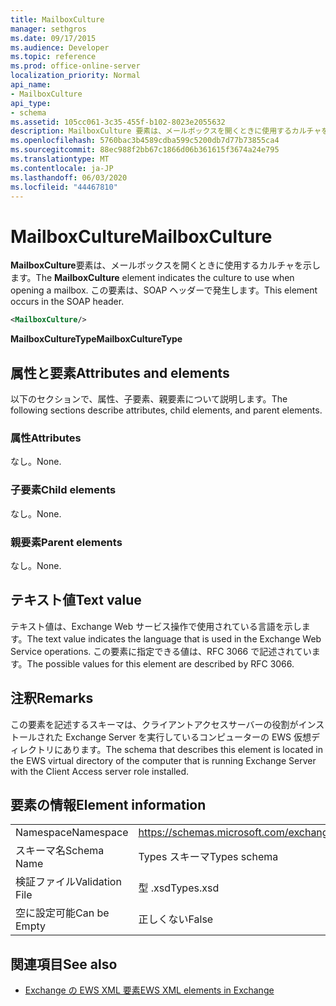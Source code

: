 ```yaml
---
title: MailboxCulture
manager: sethgros
ms.date: 09/17/2015
ms.audience: Developer
ms.topic: reference
ms.prod: office-online-server
localization_priority: Normal
api_name:
- MailboxCulture
api_type:
- schema
ms.assetid: 105cc061-3c35-455f-b102-8023e2055632
description: MailboxCulture 要素は、メールボックスを開くときに使用するカルチャを示します。 この要素は、SOAP ヘッダーで発生します。
ms.openlocfilehash: 5760bac3b4589cdba599c5200db7d77b73855ca4
ms.sourcegitcommit: 88ec988f2bb67c1866d06b361615f3674a24e795
ms.translationtype: MT
ms.contentlocale: ja-JP
ms.lasthandoff: 06/03/2020
ms.locfileid: "44467810"
---
```

# <a name="mailboxculture"></a><span data-ttu-id="93c42-104">MailboxCulture</span><span class="sxs-lookup"><span data-stu-id="93c42-104">MailboxCulture</span></span>

<span data-ttu-id="93c42-105">**MailboxCulture**要素は、メールボックスを開くときに使用するカルチャを示します。</span><span class="sxs-lookup"><span data-stu-id="93c42-105">The **MailboxCulture** element indicates the culture to use when opening a mailbox.</span></span> <span data-ttu-id="93c42-106">この要素は、SOAP ヘッダーで発生します。</span><span class="sxs-lookup"><span data-stu-id="93c42-106">This element occurs in the SOAP header.</span></span> 
  
```xml
<MailboxCulture/>
```

<span data-ttu-id="93c42-107">**MailboxCultureType**</span><span class="sxs-lookup"><span data-stu-id="93c42-107">**MailboxCultureType**</span></span>

## <a name="attributes-and-elements"></a><span data-ttu-id="93c42-108">属性と要素</span><span class="sxs-lookup"><span data-stu-id="93c42-108">Attributes and elements</span></span>

<span data-ttu-id="93c42-109">以下のセクションで、属性、子要素、親要素について説明します。</span><span class="sxs-lookup"><span data-stu-id="93c42-109">The following sections describe attributes, child elements, and parent elements.</span></span>
  
### <a name="attributes"></a><span data-ttu-id="93c42-110">属性</span><span class="sxs-lookup"><span data-stu-id="93c42-110">Attributes</span></span>

<span data-ttu-id="93c42-111">なし。</span><span class="sxs-lookup"><span data-stu-id="93c42-111">None.</span></span>
  
### <a name="child-elements"></a><span data-ttu-id="93c42-112">子要素</span><span class="sxs-lookup"><span data-stu-id="93c42-112">Child elements</span></span>

<span data-ttu-id="93c42-113">なし。</span><span class="sxs-lookup"><span data-stu-id="93c42-113">None.</span></span>
  
### <a name="parent-elements"></a><span data-ttu-id="93c42-114">親要素</span><span class="sxs-lookup"><span data-stu-id="93c42-114">Parent elements</span></span>

<span data-ttu-id="93c42-115">なし。</span><span class="sxs-lookup"><span data-stu-id="93c42-115">None.</span></span>
  
## <a name="text-value"></a><span data-ttu-id="93c42-116">テキスト値</span><span class="sxs-lookup"><span data-stu-id="93c42-116">Text value</span></span>

<span data-ttu-id="93c42-117">テキスト値は、Exchange Web サービス操作で使用されている言語を示します。</span><span class="sxs-lookup"><span data-stu-id="93c42-117">The text value indicates the language that is used in the Exchange Web Service operations.</span></span> <span data-ttu-id="93c42-118">この要素に指定できる値は、RFC 3066 で記述されています。</span><span class="sxs-lookup"><span data-stu-id="93c42-118">The possible values for this element are described by RFC 3066.</span></span>
  
## <a name="remarks"></a><span data-ttu-id="93c42-119">注釈</span><span class="sxs-lookup"><span data-stu-id="93c42-119">Remarks</span></span>

<span data-ttu-id="93c42-120">この要素を記述するスキーマは、クライアントアクセスサーバーの役割がインストールされた Exchange Server を実行しているコンピューターの EWS 仮想ディレクトリにあります。</span><span class="sxs-lookup"><span data-stu-id="93c42-120">The schema that describes this element is located in the EWS virtual directory of the computer that is running Exchange Server with the Client Access server role installed.</span></span>
  
## <a name="element-information"></a><span data-ttu-id="93c42-121">要素の情報</span><span class="sxs-lookup"><span data-stu-id="93c42-121">Element information</span></span>

|||
|:-----|:-----|
|<span data-ttu-id="93c42-122">Namespace</span><span class="sxs-lookup"><span data-stu-id="93c42-122">Namespace</span></span>  <br/> |https://schemas.microsoft.com/exchange/services/2006/types  <br/> |
|<span data-ttu-id="93c42-123">スキーマ名</span><span class="sxs-lookup"><span data-stu-id="93c42-123">Schema Name</span></span>  <br/> |<span data-ttu-id="93c42-124">Types スキーマ</span><span class="sxs-lookup"><span data-stu-id="93c42-124">Types schema</span></span>  <br/> |
|<span data-ttu-id="93c42-125">検証ファイル</span><span class="sxs-lookup"><span data-stu-id="93c42-125">Validation File</span></span>  <br/> |<span data-ttu-id="93c42-126">型 .xsd</span><span class="sxs-lookup"><span data-stu-id="93c42-126">Types.xsd</span></span>  <br/> |
|<span data-ttu-id="93c42-127">空に設定可能</span><span class="sxs-lookup"><span data-stu-id="93c42-127">Can be Empty</span></span>  <br/> |<span data-ttu-id="93c42-128">正しくない</span><span class="sxs-lookup"><span data-stu-id="93c42-128">False</span></span>  <br/> |
   
## <a name="see-also"></a><span data-ttu-id="93c42-129">関連項目</span><span class="sxs-lookup"><span data-stu-id="93c42-129">See also</span></span>

- [<span data-ttu-id="93c42-130">Exchange の EWS XML 要素</span><span class="sxs-lookup"><span data-stu-id="93c42-130">EWS XML elements in Exchange</span></span>](ews-xml-elements-in-exchange.md)


